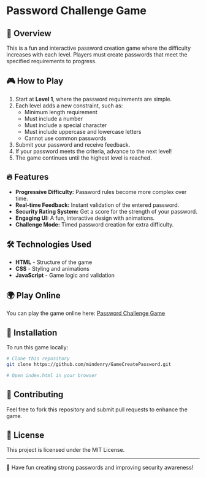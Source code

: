 # Password Challenge Game

## 🚀 Overview
This is a fun and interactive password creation game where the difficulty increases with each level. Players must create passwords that meet the specified requirements to progress.

## 🎮 How to Play
1. Start at **Level 1**, where the password requirements are simple.
2. Each level adds a new constraint, such as:
   - Minimum length requirement
   - Must include a number
   - Must include a special character
   - Must include uppercase and lowercase letters
   - Cannot use common passwords
3. Submit your password and receive feedback.
4. If your password meets the criteria, advance to the next level!
5. The game continues until the highest level is reached.

## 🔥 Features
- **Progressive Difficulty:** Password rules become more complex over time.
- **Real-time Feedback:** Instant validation of the entered password.
- **Security Rating System:** Get a score for the strength of your password.
- **Engaging UI:** A fun, interactive design with animations.
- **Challenge Mode:** Timed password creation for extra difficulty.

## 🛠️ Technologies Used
- **HTML** - Structure of the game
- **CSS** - Styling and animations
- **JavaScript** - Game logic and validation

## 🌍 Play Online
You can play the game online here: [Password Challenge Game](https://mindenry.github.io/GameCreatePassword/)

## 📂 Installation
To run this game locally:
```sh
# Clone this repository
git clone https://github.com/mindenry/GameCreatePassword.git

# Open index.html in your browser
```

## 🤝 Contributing
Feel free to fork this repository and submit pull requests to enhance the game.

## 📜 License
This project is licensed under the MIT License.

---
🎉 Have fun creating strong passwords and improving security awareness!

